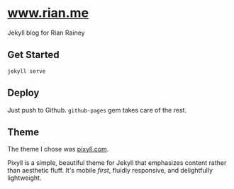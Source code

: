 # www.rian.me

Jekyll blog for Rian Rainey

## Get Started

```
jekyll serve
```

## Deploy

Just push to Github. `github-pages` gem takes care of the rest.

## Theme

The theme I chose was [pixyll.com](http://www.pixyll.com).

Pixyll is a simple, beautiful theme for Jekyll that emphasizes content rather than aesthetic fluff. It's mobile _first_, fluidly responsive, and delightfully lightweight.


